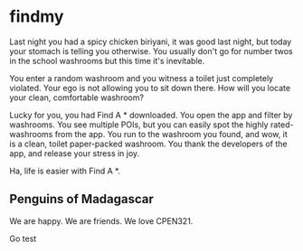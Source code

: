 # findmy
Last night you had a spicy chicken biriyani, it was good last night, but today your stomach is telling you otherwise. You usually don't go for number twos in the school washrooms but this time it's inevitable. 

You enter a random washroom and you witness a toilet just completely violated. Your ego is not allowing you to sit down there. How will you locate your clean, comfortable washroom?

Lucky for you, you had Find A * downloaded. You open the app and filter by washrooms. You see multiple POIs, but you can easily spot the highly rated-washrooms from the app. You run to the washroom you found, and wow, it is a clean, toilet paper-packed washroom. You thank the developers of the app, and release your stress in joy. 

Ha, life is easier with Find A *.

## Penguins of Madagascar
We are happy. We are friends. We love CPEN321.

Go test
